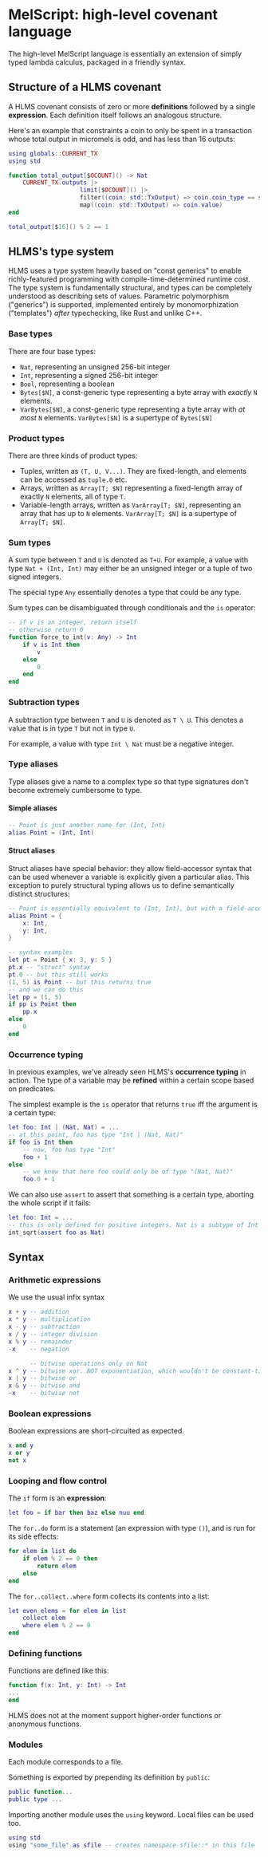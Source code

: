 # MelScript: high-level covenant language

The high-level MelScript language is essentially an extension of simply typed lambda calculus, packaged in a friendly syntax.

## Structure of a HLMS covenant

A HLMS covenant consists of zero or more **definitions** followed by a single **expression**. Each definition itself follows an analogous structure.

Here's an example that constraints a coin to only be spent in a transaction whose total output in micromels is odd, and has less than 16 outputs:

```lua
using globals::CURRENT_TX
using std

function total_output[$OCOUNT]() -> Nat
    CURRENT_TX.outputs |>
                    limit[$OCOUNT]() |>
                    filter((coin: std::TxOutput) => coin.coin_type == std::TMEL) |>
                    map((coin: std::TxOutput) => coin.value)
end

total_output[$16]() % 2 == 1
```

## HLMS's type system

HLMS uses a type system heavily based on "const generics" to enable richly-featured programming with compile-time-determined runtime cost. The type system is fundamentally structural, and types can be completely understood as describing sets of values. Parametric polymorphism \("generics"\) is supported, implemented entirely by monomorphization \("templates"\) _after_ typechecking, like Rust and unlike C++.

### Base types

There are four base types:

* `Nat`, representing an unsigned 256-bit integer
* `Int`, representing a signed 256-bit integer
* `Bool`, representing a boolean
* `Bytes[$N]`, a const-generic type representing a byte array with _exactly_ `N` elements.
* `VarBytes[$N]`, a const-generic type representing a byte array with _at most_ `N` elements. `VarBytes[$N]` is a supertype of `Bytes[$N]` 

### Product types

There are three kinds of product types:

* Tuples, written as `(T, U, V...)`. They are fixed-length, and elements can be accessed as `tuple.0` etc.
* Arrays, written as `Array[T; $N]` representing a fixed-length array of exactly `N` elements, all of type `T`.
* Variable-length arrays, written as `VarArray[T; $N]`, representing an array that has up to `N` elements. `VarArray[T; $N]` is a supertype of `Array[T; $N]`.

### Sum types

A sum type between `T` and `U` is denoted as `T+U`. For example, a value with type `Nat + (Int, Int)` may either be an unsigned integer or a tuple of two signed integers.

The special type `Any` essentially denotes a type that could be any type.

Sum types can be disambiguated through conditionals and the `is` operator:

```lua
-- if v is an integer, return itself
-- otherwise return 0
function force_to_int(v: Any) -> Int
    if v is Int then
        v
    else
        0
    end
end
```

### Subtraction types

A subtraction type between `T` and `U` is denoted as `T \ U`. This denotes a value that is in type `T` but not in type `U`.

For example, a value with type `Int \ Nat` must be a negative integer.

### Type aliases

Type aliases give a name to a complex type so that type signatures don't become extremely cumbersome to type.

#### Simple aliases

```lua
-- Point is just another name for (Int, Int)
alias Point = (Int, Int)
```

#### Struct aliases

Struct aliases have special behavior: they allow field-accessor syntax that can be used whenever a variable is explicitly given a particular alias. This exception to purely structural typing allows us to define semantically distinct structures:

```lua
-- Point is essentially equivalent to (Int, Int), but with a field-accessor syntax
alias Point = {
    x: Int,
    y: Int,
}

-- syntax examples
let pt = Point { x: 3, y: 5 }
pt.x -- "struct" syntax
pt.0 -- but this still works
(1, 5) is Point -- but this returns true
-- and we can do this
let pp = (1, 5)
if pp is Point then
    pp.x
else
    0
end
```

### Occurrence typing

In previous examples, we've already seen HLMS's **occurrence typing** in action. The type of a variable may be **refined** within a certain scope based on predicates.

The simplest example is the `is` operator that returns `true` iff the argument is a certain type:

```lua
let foo: Int | (Nat, Nat) = ...
-- at this point, foo has type "Int | (Nat, Nat)"
if foo is Int then
    -- now, foo has type "Int"
    foo + 1
else 
    -- we know that here foo could only be of type "(Nat, Nat)"
    foo.0 + 1
```

We can also use `assert` to assert that something is a certain type, aborting the whole script if it fails:

```lua
let foo: Int = ...
-- this is only defined for positive integers. Nat is a subtype of Int
int_sqrt(assert foo as Nat)
```

## Syntax

### Arithmetic expressions

We use the usual infix syntax

```lua
x + y -- addition
x * y -- multiplication
x - y -- subtraction
x / y -- integer division
x % y -- remainder
-x    -- negation

      -- bitwise operations only on Nat
x ^ y -- bitwise xor. NOT exponentiation, which wouldn't be constant-time
x | y -- bitwise or
x & y -- bitwise and
~x    -- bitwise not
```

### Boolean expressions

Boolean expressions are short-circuited as expected.

```lua
x and y
x or y
not x
```

### Looping and flow control

The `if` form is an **expression**:

```lua
let foo = if bar then baz else nuu end
```

The `for..do` form is a statement \(an expression with type `()`\), and is run for its side effects:

```lua
for elem in list do
    if elem % 2 == 0 then
        return elem
    else
end
```

The `for..collect..where` form collects its contents into a list:

```lua
let even_elems = for elem in list 
    collect elem
    where elem % 2 == 0
end
```

### Defining functions

Functions are defined like this:

```lua
function f(x: Int, y: Int) -> Int
...
end
```

HLMS does not at the moment support higher-order functions or anonymous functions.

### Modules

Each module corresponds to a file.

Something is exported by prepending its definition by `public`:

```lua
public function...
public type ...
```

Importing another module uses the `using` keyword. Local files can be used too.

```lua
using std
using "some_file" as sfile -- creates namespace sfile::* in this file
```









